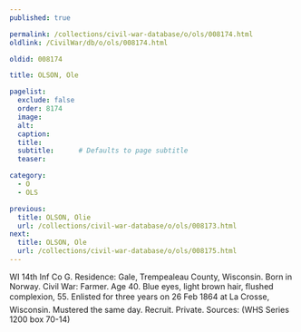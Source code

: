```yaml
---
published: true

permalink: /collections/civil-war-database/o/ols/008174.html
oldlink: /CivilWar/db/o/ols/008174.html

oldid: 008174

title: OLSON, Ole

pagelist:
  exclude: false
  order: 8174
  image: 
  alt:
  caption:
  title:
  subtitle:      # Defaults to page subtitle
  teaser:

category: 
  - O 
  - OLS

previous:
  title: OLSON, Olie
  url: /collections/civil-war-database/o/ols/008173.html  
next:
  title: OLSON, Ole
  url: /collections/civil-war-database/o/ols/008175.html   
---
```

WI 14th Inf Co G. Residence: Gale, Trempealeau County, Wisconsin. Born in Norway. Civil War: Farmer. Age 40. Blue eyes, light brown hair, flushed complexion, 5&#146;5&#148;. Enlisted for three years on 26 Feb 1864 at La Crosse, Wisconsin. Mustered the same day. Recruit. Private. Sources: (WHS Series 1200 box 70-14)